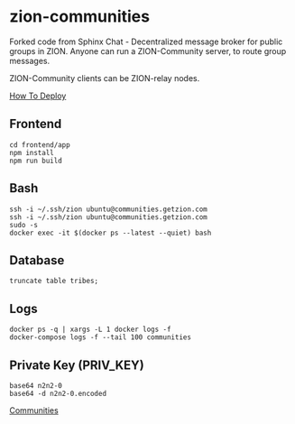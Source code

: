 # zion-communities

Forked code from Sphinx Chat - Decentralized message broker for public groups in ZION. Anyone can run a ZION-Community server, to route group messages.

ZION-Community clients can be ZION-relay nodes. 


[How To Deploy](ops/ansible/README.md)

## Frontend
```
cd frontend/app
npm install
npm run build
```

## Bash
```
ssh -i ~/.ssh/zion ubuntu@communities.getzion.com
ssh -i ~/.ssh/zion ubuntu@communities.getzion.com
sudo -s
docker exec -it $(docker ps --latest --quiet) bash
```


## Database
```
truncate table tribes;
```

## Logs

```
docker ps -q | xargs -L 1 docker logs -f
docker-compose logs -f --tail 100 communities
```

## Private Key (PRIV_KEY)

```
base64 n2n2-0
base64 -d n2n2-0.encoded 
```

[Communities](doc/tribes.md)

